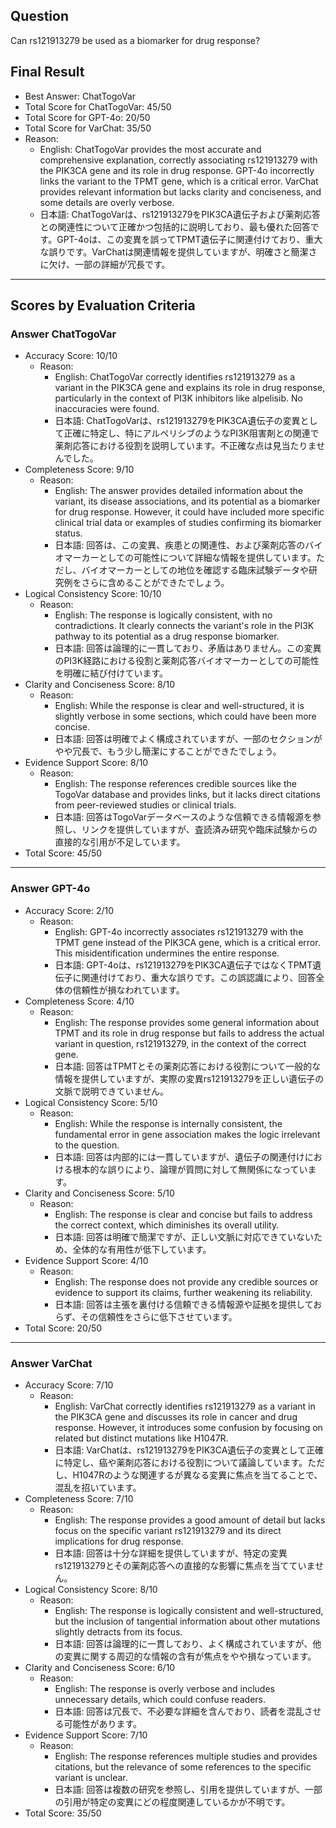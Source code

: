 ## Question

Can rs121913279 be used as a biomarker for drug response?

## Final Result

- Best Answer: ChatTogoVar
- Total Score for ChatTogoVar: 45/50
- Total Score for GPT-4o: 20/50
- Total Score for VarChat: 35/50
- Reason:
  - English: ChatTogoVar provides the most accurate and comprehensive explanation, correctly associating rs121913279 with the PIK3CA gene and its role in drug response. GPT-4o incorrectly links the variant to the TPMT gene, which is a critical error. VarChat provides relevant information but lacks clarity and conciseness, and some details are overly verbose.
  - 日本語: ChatTogoVarは、rs121913279をPIK3CA遺伝子および薬剤応答との関連性について正確かつ包括的に説明しており、最も優れた回答です。GPT-4oは、この変異を誤ってTPMT遺伝子に関連付けており、重大な誤りです。VarChatは関連情報を提供していますが、明確さと簡潔さに欠け、一部の詳細が冗長です。

---

## Scores by Evaluation Criteria

### Answer ChatTogoVar
- Accuracy Score: 10/10
  - Reason: 
    - English: ChatTogoVar correctly identifies rs121913279 as a variant in the PIK3CA gene and explains its role in drug response, particularly in the context of PI3K inhibitors like alpelisib. No inaccuracies were found.
    - 日本語: ChatTogoVarは、rs121913279をPIK3CA遺伝子の変異として正確に特定し、特にアルペリシブのようなPI3K阻害剤との関連で薬剤応答における役割を説明しています。不正確な点は見当たりませんでした。
- Completeness Score: 9/10
  - Reason: 
    - English: The answer provides detailed information about the variant, its disease associations, and its potential as a biomarker for drug response. However, it could have included more specific clinical trial data or examples of studies confirming its biomarker status.
    - 日本語: 回答は、この変異、疾患との関連性、および薬剤応答のバイオマーカーとしての可能性について詳細な情報を提供しています。ただし、バイオマーカーとしての地位を確認する臨床試験データや研究例をさらに含めることができたでしょう。
- Logical Consistency Score: 10/10
  - Reason: 
    - English: The response is logically consistent, with no contradictions. It clearly connects the variant's role in the PI3K pathway to its potential as a drug response biomarker.
    - 日本語: 回答は論理的に一貫しており、矛盾はありません。この変異のPI3K経路における役割と薬剤応答バイオマーカーとしての可能性を明確に結び付けています。
- Clarity and Conciseness Score: 8/10
  - Reason: 
    - English: While the response is clear and well-structured, it is slightly verbose in some sections, which could have been more concise.
    - 日本語: 回答は明確でよく構成されていますが、一部のセクションがやや冗長で、もう少し簡潔にすることができたでしょう。
- Evidence Support Score: 8/10
  - Reason: 
    - English: The response references credible sources like the TogoVar database and provides links, but it lacks direct citations from peer-reviewed studies or clinical trials.
    - 日本語: 回答はTogoVarデータベースのような信頼できる情報源を参照し、リンクを提供していますが、査読済み研究や臨床試験からの直接的な引用が不足しています。
- Total Score: 45/50

---

### Answer GPT-4o
- Accuracy Score: 2/10
  - Reason: 
    - English: GPT-4o incorrectly associates rs121913279 with the TPMT gene instead of the PIK3CA gene, which is a critical error. This misidentification undermines the entire response.
    - 日本語: GPT-4oは、rs121913279をPIK3CA遺伝子ではなくTPMT遺伝子に関連付けており、重大な誤りです。この誤認識により、回答全体の信頼性が損なわれています。
- Completeness Score: 4/10
  - Reason: 
    - English: The response provides some general information about TPMT and its role in drug response but fails to address the actual variant in question, rs121913279, in the context of the correct gene.
    - 日本語: 回答はTPMTとその薬剤応答における役割について一般的な情報を提供していますが、実際の変異rs121913279を正しい遺伝子の文脈で説明できていません。
- Logical Consistency Score: 5/10
  - Reason: 
    - English: While the response is internally consistent, the fundamental error in gene association makes the logic irrelevant to the question.
    - 日本語: 回答は内部的には一貫していますが、遺伝子の関連付けにおける根本的な誤りにより、論理が質問に対して無関係になっています。
- Clarity and Conciseness Score: 5/10
  - Reason: 
    - English: The response is clear and concise but fails to address the correct context, which diminishes its overall utility.
    - 日本語: 回答は明確で簡潔ですが、正しい文脈に対応できていないため、全体的な有用性が低下しています。
- Evidence Support Score: 4/10
  - Reason: 
    - English: The response does not provide any credible sources or evidence to support its claims, further weakening its reliability.
    - 日本語: 回答は主張を裏付ける信頼できる情報源や証拠を提供しておらず、その信頼性をさらに低下させています。
- Total Score: 20/50

---

### Answer VarChat
- Accuracy Score: 7/10
  - Reason: 
    - English: VarChat correctly identifies rs121913279 as a variant in the PIK3CA gene and discusses its role in cancer and drug response. However, it introduces some confusion by focusing on related but distinct mutations like H1047R.
    - 日本語: VarChatは、rs121913279をPIK3CA遺伝子の変異として正確に特定し、癌や薬剤応答における役割について議論しています。ただし、H1047Rのような関連するが異なる変異に焦点を当てることで、混乱を招いています。
- Completeness Score: 7/10
  - Reason: 
    - English: The response provides a good amount of detail but lacks focus on the specific variant rs121913279 and its direct implications for drug response.
    - 日本語: 回答は十分な詳細を提供していますが、特定の変異rs121913279とその薬剤応答への直接的な影響に焦点を当てていません。
- Logical Consistency Score: 8/10
  - Reason: 
    - English: The response is logically consistent and well-structured, but the inclusion of tangential information about other mutations slightly detracts from its focus.
    - 日本語: 回答は論理的に一貫しており、よく構成されていますが、他の変異に関する周辺的な情報の含有が焦点をやや損なっています。
- Clarity and Conciseness Score: 6/10
  - Reason: 
    - English: The response is overly verbose and includes unnecessary details, which could confuse readers.
    - 日本語: 回答は冗長で、不必要な詳細を含んでおり、読者を混乱させる可能性があります。
- Evidence Support Score: 7/10
  - Reason: 
    - English: The response references multiple studies and provides citations, but the relevance of some references to the specific variant is unclear.
    - 日本語: 回答は複数の研究を参照し、引用を提供していますが、一部の引用が特定の変異にどの程度関連しているかが不明です。
- Total Score: 35/50